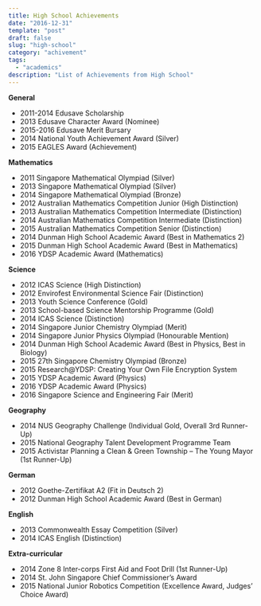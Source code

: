 ```yaml
---
title: High School Achievements
date: "2016-12-31"
template: "post"
draft: false
slug: "high-school"
category: "achivement"
tags:
  - "academics"
description: "List of Achievements from High School"
---
```


**General**
- 2011-2014 Edusave Scholarship
- 2013 Edusave Character Award (Nominee)
- 2015-2016 Edusave Merit Bursary
- 2014 National Youth Achievement Award (Silver)
- 2015 EAGLES Award (Achievement)

**Mathematics**
- 2011 Singapore Mathematical Olympiad (Silver)
- 2013 Singapore Mathematical Olympiad (Silver)
- 2014 Singapore Mathematical Olympiad (Bronze)
- 2012 Australian Mathematics Competition Junior (High Distinction)
- 2013 Australian Mathematics Competition Intermediate (Distinction)
- 2014 Australian Mathematics Competition Intermediate (Distinction)
- 2015 Australian Mathematics Competition Senior (Distinction)
- 2014 Dunman High School Academic Award (Best in Mathematics 2)
- 2015 Dunman High School Academic Award (Best in Mathematics)
- 2016 YDSP Academic Award (Mathematics)

**Science**
- 2012 ICAS Science (High Distinction)
- 2012 Envirofest Environmental Science Fair (Distinction)
- 2013 Youth Science Conference (Gold)
- 2013 School-based Science Mentorship Programme (Gold)
- 2014 ICAS Science (Distinction)
- 2014 Singapore Junior Chemistry Olympiad (Merit)
- 2014 Singapore Junior Physics Olympiad (Honourable Mention)
- 2014 Dunman High School Academic Award (Best in Physics, Best in Biology)
- 2015 27th Singapore Chemistry Olympiad (Bronze) 
- 2015 Research@YDSP: Creating Your Own File Encryption System
- 2015 YDSP Academic Award (Physics)
- 2016 YDSP Academic Award (Physics)
- 2016 Singapore Science and Engineering Fair (Merit)

**Geography**
- 2014 NUS Geography Challenge (Individual Gold, Overall 3rd Runner-Up)
- 2015 National Geography Talent Development Programme Team
- 2015 Activistar Planning a Clean & Green Township – The Young Mayor (1st Runner-Up)

**German**
- 2012 Goethe-Zertifikat A2 (Fit in Deutsch 2)
- 2012 Dunman High School Academic Award (Best in German)

**English**
- 2013 Commonwealth Essay Competition (Silver)
- 2014 ICAS English (Distinction)

**Extra-curricular**
- 2014 Zone 8 Inter-corps First Aid and Foot Drill (1st Runner-Up)
- 2014 St. John Singapore Chief Commissioner’s Award
- 2015 National Junior Robotics Competition (Excellence Award, Judges’ Choice Award)
